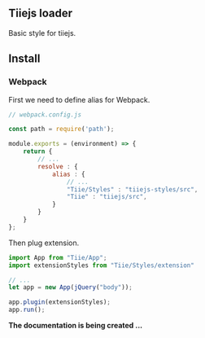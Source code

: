 ## Tiiejs loader
Basic style for tiiejs.

## Install

### Webpack

First we need to define alias for Webpack.

```js
// webpack.config.js

const path = require('path');

module.exports = (environment) => {
    return {
        // ...
        resolve : {
            alias : {
                // ...
                "Tiie/Styles" : "tiiejs-styles/src",
                "Tiie" : "tiiejs/src",
            }
        }
    }
};
```

Then plug extension.

```js
import App from "Tiie/App";
import extensionStyles from "Tiie/Styles/extension"

// ...
let app = new App(jQuery("body"));

app.plugin(extensionStyles);
app.run();
```

**The documentation is being created ...**
